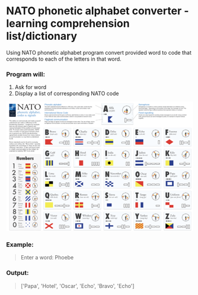 # NATO phonetic alphabet converter - learning comprehension list/dictionary

Using NATO phonetic alphabet program convert provided word to code that corresponds to each of the letters in that word. 

### Program will:
 1. Ask for word
 2. Display a list of corresponding NATO code 


![Screenshot](NATO_alphabet.png)

### Example:
> Enter a word: Phoebe

### Output:
> ['Papa', 'Hotel', 'Oscar', 'Echo', 'Bravo', 'Echo']